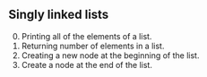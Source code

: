 Singly linked lists
---
0. Printing all of the elements of a list.
1. Returning number of elements in a list.
2. Creating a new node at the beginning of the list.
3. Create a node at the end of the list.